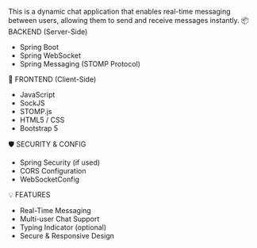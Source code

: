 This is a dynamic chat application that enables real-time messaging between users, allowing them to send and receive messages instantly.
📦 BACKEND (Server-Side)
- Spring Boot
- Spring WebSocket
- Spring Messaging (STOMP Protocol)

🎨 FRONTEND (Client-Side)
- JavaScript 
- SockJS
- STOMP.js
- HTML5 / CSS
- Bootstrap 5

🛡️ SECURITY & CONFIG
- Spring Security (if used)
- CORS Configuration
- WebSocketConfig

💡 FEATURES
- Real-Time Messaging
- Multi-user Chat Support
- Typing Indicator (optional)
- Secure & Responsive Design
